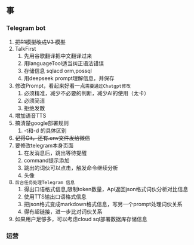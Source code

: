 ## 事

### Telegram bot

1. ~~把R1模型改成V3 模型~~ 
2. TalkFirst
   1. 先用谷歌翻译把中文翻译过来
   2. 用languageTool适当纠正语法错误
   3. 存储信息 sqlacd orm,possql
   4. 用deepseek prompt理解信息，并保存
3. 修改Prompt，看起来好看一点`需要通过Chatgpt修改`
   1. 必须精准，减少不必要的判断，减少AI的使用（太卡）
   2. 必须简洁
   3. 拒绝发散
4. 增加语音TTS
5. 搞清楚google部署规则
   1. -t和-d 的具体区别
6. ~~记得Git，还有.env文件发给微信~~
7. 要修改telegram本身页面
   1. 在发消息后，跳出等待提醒
   2. command提示添加
   3. 跳出的词伙可以点击，触发命令继续分析
   4. 头像
8. `后台任务处理Telegram 信息`
   1. 得出口语格式信息,限制token数量，Api返回json格式词伙分析对比信息
   2. 使用TTS输出口语格式信息
   3. 把json格式变成markdown格式信息，写另一个prompt处理词伙关系
   4. 得有超链接，进一步比对词伙关系
9. 如果用户足够多，可以考虑cloud sql部署数据库存储信息


### 运营

